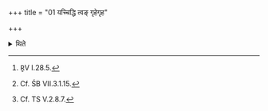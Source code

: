 +++
title = "01 यच्चिद्धि त्वङ् गृहेगृह"

+++

<details><summary>थिते</summary>

1. With yacciddhi tvaṁ gr̥he gr̥he...[^1] (the Adhvaryu) keeps a square[^2] of one span in size mortar made out of Udumbara-wood,[^3] on the north-eastern-corner.  

[^1]: R̥V I.28.5.   

[^2]: Cf. ŚB VII.3.1.15.  

[^3]: Cf. TS V.2.8.7. 
</details>
